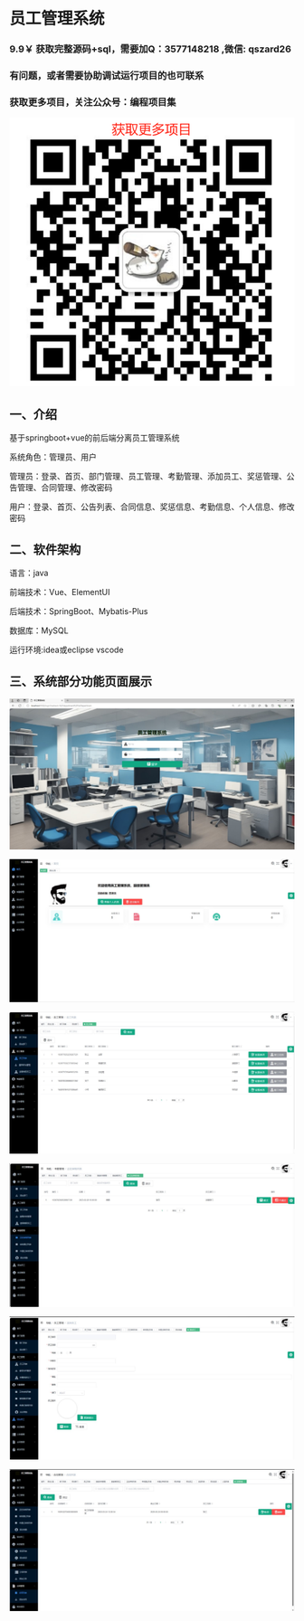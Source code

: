 # 员工管理系统


### 9.9￥ 获取完整源码+sql，需要加Q：3577148218 ,微信: qszard26
### 有问题，或者需要协助调试运行项目的也可联系
### 获取更多项目，关注公众号：编程项目集

![img.png](img.png)

## 一、介绍

基于springboot+vue的前后端分离员工管理系统

系统角色：管理员、用户

管理员：登录、首页、部门管理、员工管理、考勤管理、添加员工、奖惩管理、公告管理、合同管理、修改密码

用户：登录、首页、公告列表、合同信息、奖惩信息、考勤信息、个人信息、修改密码

## 二、软件架构

语言：java

前端技术：Vue、ElementUI

后端技术：SpringBoot、Mybatis-Plus

数据库：MySQL

运行环境:idea或eclipse vscode

## 三、系统部分功能页面展示

![img_1.png](imgs/img_1.png)

![img_2.png](imgs/img_2.png)

![img_3.png](imgs/img_3.png)

![img_4.png](imgs/img_4.png)

![img_6.png](imgs/img_6.png)

![img_7.png](imgs/img_7.png)







